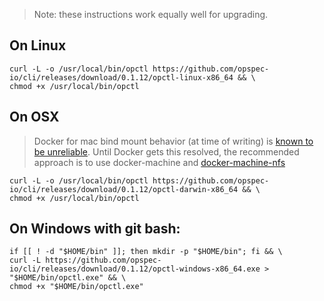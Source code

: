 >Note: these instructions work equally well for upgrading.

## On Linux

```shell
curl -L -o /usr/local/bin/opctl https://github.com/opspec-io/cli/releases/download/0.1.12/opctl-linux-x86_64 && \
chmod +x /usr/local/bin/opctl
```

## On OSX

> Docker for mac bind mount behavior (at time of writing) is
> [known to be unreliable](https://forums.docker.com/t/file-access-in-mounted-volumes-extremely-slow-cpu-bound/8076).
> Until Docker gets this resolved, the recommended approach is to use
> docker-machine and
> [docker-machine-nfs](https://github.com/adlogix/docker-machine-nfs)

```shell
curl -L -o /usr/local/bin/opctl https://github.com/opspec-io/cli/releases/download/0.1.12/opctl-darwin-x86_64 && \
chmod +x /usr/local/bin/opctl
```

## On Windows with git bash:

```shell
if [[ ! -d "$HOME/bin" ]]; then mkdir -p "$HOME/bin"; fi && \
curl -L https://github.com/opspec-io/cli/releases/download/0.1.12/opctl-windows-x86_64.exe > "$HOME/bin/opctl.exe" && \
chmod +x "$HOME/bin/opctl.exe"
```

